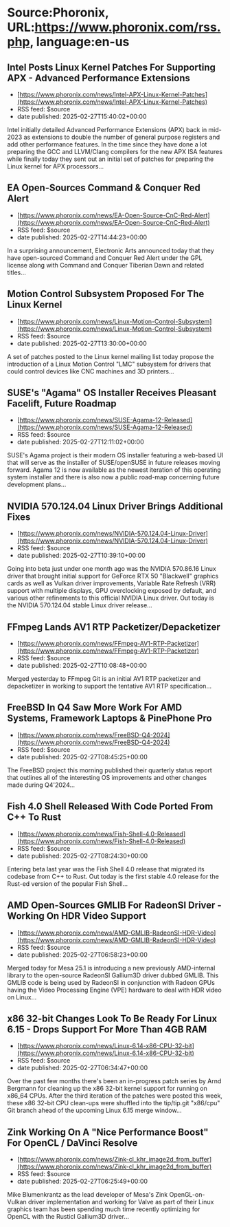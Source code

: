 # Source:Phoronix, URL:https://www.phoronix.com/rss.php, language:en-us

## Intel Posts Linux Kernel Patches For Supporting APX - Advanced Performance Extensions
 - [https://www.phoronix.com/news/Intel-APX-Linux-Kernel-Patches](https://www.phoronix.com/news/Intel-APX-Linux-Kernel-Patches)
 - RSS feed: $source
 - date published: 2025-02-27T15:40:02+00:00

Intel initially detailed Advanced Performance Extensions (APX) back in mid-2023 as extensions to double the number of general purpose registers and add other performance features. In the time since they have done a lot preparing the GCC and LLVM/Clang compilers for the new APX ISA features while finally today they sent out an initial set of patches for preparing the Linux kernel for APX processors...

## EA Open-Sources Command & Conquer Red Alert
 - [https://www.phoronix.com/news/EA-Open-Source-CnC-Red-Alert](https://www.phoronix.com/news/EA-Open-Source-CnC-Red-Alert)
 - RSS feed: $source
 - date published: 2025-02-27T14:44:23+00:00

In a surprising announcement, Electronic Arts announced today that they have open-sourced Command and Conquer Red Alert under the GPL license along with Command and Conquer Tiberian Dawn and related titles...

## Motion Control Subsystem Proposed For The Linux Kernel
 - [https://www.phoronix.com/news/Linux-Motion-Control-Subsystem](https://www.phoronix.com/news/Linux-Motion-Control-Subsystem)
 - RSS feed: $source
 - date published: 2025-02-27T13:30:00+00:00

A set of patches posted to the Linux kernel mailing list today propose the introduction of a Linux Motion Control "LMC" subsystem for drivers that could control devices like CNC machines and 3D printers...

## SUSE's "Agama" OS Installer Receives Pleasant Facelift, Future Roadmap
 - [https://www.phoronix.com/news/SUSE-Agama-12-Released](https://www.phoronix.com/news/SUSE-Agama-12-Released)
 - RSS feed: $source
 - date published: 2025-02-27T12:11:02+00:00

SUSE's Agama project is their modern OS installer featuring a web-based UI that will serve as the installer of SUSE/openSUSE in future releases moving forward. Agama 12 is now available as the newest iteration of this operating system installer and there is also now a public road-map concerning future development plans...

## NVIDIA 570.124.04 Linux Driver Brings Additional Fixes
 - [https://www.phoronix.com/news/NVIDIA-570.124.04-Linux-Driver](https://www.phoronix.com/news/NVIDIA-570.124.04-Linux-Driver)
 - RSS feed: $source
 - date published: 2025-02-27T10:39:10+00:00

Going into beta just under one month ago was the NVIDIA 570.86.16 Linux driver that brought initial support for GeForce RTX 50 "Blackwell" graphics cards as well as Vulkan driver improvements, Variable Rate Refresh (VRR) support with multiple displays, GPU overclocking exposed by default, and various other refinements to this official NVIDIA Linux driver. Out today is the NVIDIA 570.124.04 stable Linux driver release...

## FFmpeg Lands AV1 RTP Packetizer/Depacketizer
 - [https://www.phoronix.com/news/FFmpeg-AV1-RTP-Packetizer](https://www.phoronix.com/news/FFmpeg-AV1-RTP-Packetizer)
 - RSS feed: $source
 - date published: 2025-02-27T10:08:48+00:00

Merged yesterday to FFmpeg Git is an initial AV1 RTP packetizer and depacketizer in working to support the tentative AV1 RTP specification...

## FreeBSD In Q4 Saw More Work For AMD Systems, Framework Laptops & PinePhone Pro
 - [https://www.phoronix.com/news/FreeBSD-Q4-2024](https://www.phoronix.com/news/FreeBSD-Q4-2024)
 - RSS feed: $source
 - date published: 2025-02-27T08:45:25+00:00

The FreeBSD project this morning published their quarterly status report that outlines all of the interesting OS improvements and other changes made during Q4'2024...

## Fish 4.0 Shell Released With Code Ported From C++ To Rust
 - [https://www.phoronix.com/news/Fish-Shell-4.0-Released](https://www.phoronix.com/news/Fish-Shell-4.0-Released)
 - RSS feed: $source
 - date published: 2025-02-27T08:24:30+00:00

Entering beta last year was the Fish Shell 4.0 release that migrated its codebase from C++ to Rust. Out today is the first stable 4.0 release for the Rust-ed version of the popular Fish Shell...

## AMD Open-Sources GMLIB For RadeonSI Driver - Working On HDR Video Support
 - [https://www.phoronix.com/news/AMD-GMLIB-RadeonSI-HDR-Video](https://www.phoronix.com/news/AMD-GMLIB-RadeonSI-HDR-Video)
 - RSS feed: $source
 - date published: 2025-02-27T06:58:23+00:00

Merged today for Mesa 25.1 is introducing a new previously AMD-internal library to the open-source RadeonSI Gallium3D driver dubbed GMLIB. This GMLIB code is being used by RadeonSI in conjunction with Radeon GPUs having the Video Processing Engine (VPE) hardware to deal with HDR video on Linux...

## x86 32-bit Changes Look To Be Ready For Linux 6.15 - Drops Support For More Than 4GB RAM
 - [https://www.phoronix.com/news/Linux-6.14-x86-CPU-32-bit](https://www.phoronix.com/news/Linux-6.14-x86-CPU-32-bit)
 - RSS feed: $source
 - date published: 2025-02-27T06:34:47+00:00

Over the past few months there's been an in-progress patch series by Arnd Bergmann for cleaning up the x86 32-bit kernel support for running on x86_64 CPUs. After the third iteration of the patches were posted this week, these x86 32-bit CPU clean-ups were shuffled into the tip/tip.git "x86/cpu" Git branch ahead of the upcoming Linux 6.15 merge window...

## Zink Working On A "Nice Performance Boost" For OpenCL / DaVinci Resolve
 - [https://www.phoronix.com/news/Zink-cl_khr_image2d_from_buffer](https://www.phoronix.com/news/Zink-cl_khr_image2d_from_buffer)
 - RSS feed: $source
 - date published: 2025-02-27T06:25:49+00:00

Mike Blumenkrantz as the lead developer of Mesa's Zink OpenGL-on-Vulkan driver implementation and working for Valve as part of their Linux graphics team has been spending much time recently optimizing for OpenCL with the Rusticl Gallium3D driver...

